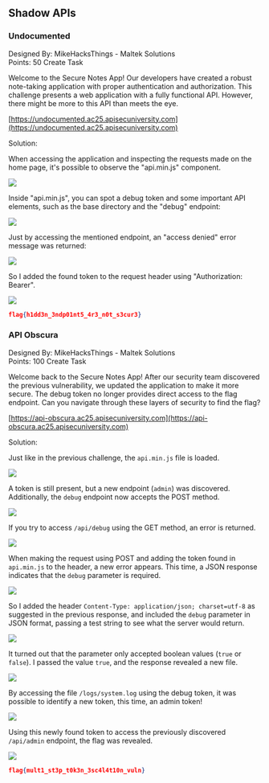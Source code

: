 ## Shadow APIs

### Undocumented  

Designed By: MikeHacksThings - Maltek Solutions  
Points: 50 Create Task

Welcome to the Secure Notes App! Our developers have created a robust note-taking application with proper authentication and authorization. This challenge presents a web application with a fully functional API. However, there might be more to this API than meets the eye.

[https://undocumented.ac25.apisecuniversity.com](https://undocumented.ac25.apisecuniversity.com)

Solution:

When accessing the application and inspecting the requests made on the home page, it's possible to observe the "api.min.js" component.

![](imagens/2025-05-22_19-47.png)

Inside "api.min.js", you can spot a debug token and some important API elements, such as the base directory and the "debug" endpoint:

![](imagens/2025-05-22_20-08.png)

Just by accessing the mentioned endpoint, an "access denied" error message was returned:

![](imagens/2025-05-22_20-13.png)

So I added the found token to the request header using "Authorization: Bearer".

![](imagens/2025-05-22_20-15.png)

```json
flag{h1dd3n_3ndp01nt5_4r3_n0t_s3cur3}
```

### API Obscura  

Designed By: MikeHacksThings - Maltek Solutions  
Points: 100 Create Task

Welcome back to the Secure Notes App! After our security team discovered the previous vulnerability, we updated the application to make it more secure. The debug token no longer provides direct access to the flag endpoint. Can you navigate through these layers of security to find the flag?

[https://api-obscura.ac25.apisecuniversity.com](https://api-obscura.ac25.apisecuniversity.com)

Solution:

Just like in the previous challenge, the `api.min.js` file is loaded.

![](imagens/2025-05-22_20-18.png)

A token is still present, but a new endpoint (`admin`) was discovered. Additionally, the `debug` endpoint now accepts the POST method.

![](imagens/2025-05-22_20-20.png)

If you try to access `/api/debug` using the GET method, an error is returned.

![](imagens/2025-05-22_20-23.png)

When making the request using POST and adding the token found in `api.min.js` to the header, a new error appears. This time, a JSON response indicates that the `debug` parameter is required.

![](imagens/2025-05-22_20-26.png)

So I added the header `Content-Type: application/json; charset=utf-8` as suggested in the previous response, and included the `debug` parameter in JSON format, passing a test string to see what the server would return.

![](imagens/2025-05-22_20-29.png)

It turned out that the parameter only accepted boolean values (`true` or `false`). I passed the value `true`, and the response revealed a new file.

![](imagens/2025-05-22_20-34.png)

By accessing the file `/logs/system.log` using the debug token, it was possible to identify a new token, this time, an admin token!

![](imagens/2025-05-22_20-36.png)

Using this newly found token to access the previously discovered `/api/admin` endpoint, the flag was revealed.

![](imagens/2025-05-22_20-38.png)

```json
flag{mult1_st3p_t0k3n_3sc4l4t10n_vuln}
```